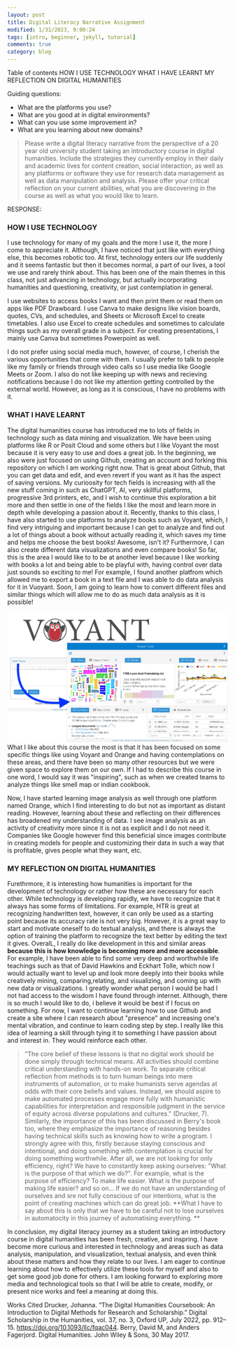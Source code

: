 ```yaml
---
layout: post
title: Digital Literacy Narrative Assignment
modified: 1/31/2023, 9:00:24
tags: [intro, beginner, jekyll, tutorial]
comments: true
category: blog
---
```

Table of contents
HOW I USE TECHNOLOGY
WHAT I HAVE LEARNT
MY REFLECTION ON DIGITAL HUMANITIES

Guiding questions: 
- What are the platforms you use?
- What are you good at in digital environments? 
- What can you use some improvement in? 
- What are you learning about new domains? 

> Please write a digital literacy narrative from the perspective of a 20 year old university student taking an introductory course in digital humanities. Include the strategies they currently employ in their daily and academic lives for content creation, social interaction, as well as any platforms or software they use for research data management as well as data manipulation and analysis. Please offer your critical reflection on your current abilities, what you are discovering in the course as well as what you would like to learn.

RESPONSE:

### HOW I USE TECHNOLOGY
  I use technology for many of my goals and the more I use it, the more I come to appreciate it. Although, I have noticed that just like with everything else, this becomes robotic too. At first, technology enters our life suddenly and it seems fantastic but then it becomes normal, a part of our lives, a tool we use and rarely think about. This has been one of the main themes in this class, not just advancing in technology, but actually incorporating humanities and questioning, creativity, or just contemplation in general. 

  I use websites to access books I want and then print them or read them on apps like PDF Drawboard. I use Canva to make designs like vision boards, quotes, CVs, and schedules, and Sheets or Microsoft Excel to create timetables. I also use Excel to create schedules and sometimes to calculate things such as my overall grade in a subject. For creating presentations, I mainly use Canva but sometimes Powerpoint as well.

  I do not prefer using social media much, however, of course, I cherish the various opportunities that come with them. I usually prefer to talk to people like my family or friends through video calls so I use media like Google Meets or Zoom. I also do not like keeping up with news and recieving notifications because I do not like my attention getting controlled by the external world. However, as long as it is conscious, I have no problems with it.


### WHAT I HAVE LEARNT
 The digital humanities course has introduced me to lots of fields in technology such as data mining and visualization. We have been using platforms like R or Posit Cloud and some others but I like Voyant the most because it is very easy to use and does a great job. In the beginning, we also were just focused on using Github, creating an account and forking this repository on which I am working right now. That is great about Github, that you can get data and edit, and even revert if you want as it has the aspect of saving versions. My curioosity for tech fields is increasing with all the new stuff coming in such as ChatGPT, AI, very skillful platforms, progressive 3rd printers, etc, and I wish to continue this exploration a bit more and then settle in one of the fields I like the most and learn more in depth while developing a passion about it. Recently, thanks to this class, I have also started to use platforms to analyze books such as Voyant, which, I find very intriguing and important because I can get to analyze and find out a lot of things about a book without actually reading it, which saves my time and helps me choose the best books! Awesome, isn't it? Furthermore, I can also create different data visualizations and even compare books! So far, this is the area I would like to to be at another level because I like working with books a lot and being able to be playful with, having control over data just sounds so exciting to me! For example, I found another platfrom which allowed me to export a book in a text file and I was able to do data analysis for it in Vuoyant. Soon, I am going to learn how to convert different files and similar things which will allow me to do as much data analysis as it is possible! 
  
  <img src="/images/voyant tools.png" style="zoom:50%"/>
What I like about this course the most is that it has been focused on some specific things like using Voyant and Orange and having contemplations on these areas, and there have been so many other resources but we were given space to explore them on our own.
If I had to describe this course in one word, I would say it was "inspiring", such as when we created teams to analyze things like smell map or indian cookbook.

Now, I have started learning image analysis as well through one platform named Orange, which I find interesting to do but not as important as distant reading. However, learning about these and reflecting on their differences has broadened my understanding of data. I see image analysis as an activity of creativity more since it is not as explicit and I do not need it. Companies like Google however find this beneficial since images contribute in creating models for people and customizing their data in such a way that is profitable, gives people what they want, etc.


### MY REFLECTION ON DIGITAL HUMANITIES
  Furethrmore, it is interesting how humanities is important for the development of technology or rather how these are necessary for each other. While technology is developing rapidly, we have to recognize that it always has some forms of limitations. For example, HTR is great at recognizing handwritten text, however, it can only be used as a starting point because its accuracy rate is not very big. However, it is a great way to start and motivate oneself to do textual analysis, and there is always the option of training the platform to recognize the text better by editing the text it gives. OveralL, I really do like development in this and similar areas **because this is how knowledge is becoming more and more accessible**. For example, I have been able to find some very deep and worthwhile life teachings such as that of David Hawkins and Eckhart Tolle, which now I would actually want to level up and look more deeply into their books while creatively mining, comparing,relating, and visualizing, and coming up with new data or visualizations. I greatly wonder what person I would be had I not had access to the wisdom I have found through internet. Although, there is so much I would like to do, i believe it would be best if I focus on something. For now, I want to continue learning how to use Github and create a site where I can research about "presence" and increasing one's mental vibration, and continue to learn coding step by step. I really like this idea of learning a skill through tying it to something I have passion about and interest in. They would reinforce each other.
  
> "The core belief of these lessons is that no digital work should be done simply through technical means. All activities should combine critical understanding with hands-on work. To separate critical reflection from methods is to turn human beings into mere instruments of automation, or to make humanists serve agendas at odds with their core beliefs and values. Instead, we should aspire to make automated processes engage more fully with humanistic capabilities for interpretation and responsible judgment in the service of equity across diverse populations and cultures." (Drucker, 7). 
> Similarly, the importance of this has been discussed in Berry's book too, where they emphasize the importance of reasoning besides having technical skills such as knowing how to write a program. I strongly agree with this, firstly because staying conscious and intentional, and doing something with contemplation is crucial for doing something worthwhile. After all, we are not looking for only efficiency, right? We have to constantly keep asking ourselves: "What is the purpose of that which we do?". For example, what is the purpose of efficiency? To make life easier. What is the purpose of making life easier? and so on... If we do not have an understanding of ourselves and sre not fully conscious of our intentions, what is the point of creating machines which can do great job. **What I have to say about this is only that we have to be careful not to lose ourselves in automatocity in this journey of automatising everything. **

  
  In conclusion, my digital literacy journey as a student taking an introductory course in digital humanities has been fresh, creative, and inspring. I have become more curious and interested in technology and areas such as data analysis, manipulation, and visualization, textual analysis, and even think about these matters and how they relate to our lives. I am eager to continue learning about how to effectively utilize these tools for myself and also to get some good job done for others. I am looking forward to exploring more media and technological tools so that I will be able to create, modify, or present nice works and feel a meaning at doing this.
  
  
  Works Cited
  Drucker, Johanna. “The Digital Humanities Coursebook: An Introduction to Digital Methods for Research and Scholarship.” Digital Scholarship in the Humanities, vol. 37, no. 3, Oxford UP, July 2022, pp. 912–15. https://doi.org/10.1093/llc/fqac044.
  Berry, David M, and Anders Fagerjord. Digital Humanities. John Wiley & Sons, 30 May 2017.

  
